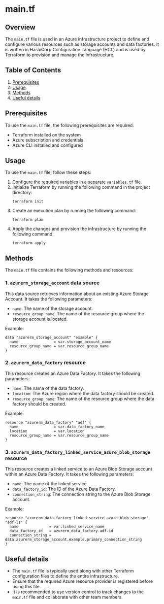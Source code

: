 # main.tf
## Overview
The `main.tf` file is used in an Azure infrastructure project to define and configure various resources such as storage accounts and data factories. It is written in HashiCorp Configuration Language (HCL) and is used by Terraform to provision and manage the infrastructure.

## Table of Contents
1. [Prerequisites](#prerequisites)
2. [Usage](#usage)
3. [Methods](#methods)
4. [Useful details](#properties)

## Prerequisites
To use the `main.tf` file, the following prerequisites are required:
- Terraform installed on the system
- Azure subscription and credentials
- Azure CLI installed and configured

## Usage
To use the `main.tf` file, follow these steps:
1. Configure the required variables in a separate `variables.tf` file.
2. Initialize Terraform by running the following command in the project directory:
   ```
   terraform init
   ```
3. Create an execution plan by running the following command:
   ```
   terraform plan
   ```
4. Apply the changes and provision the infrastructure by running the following command:
   ```
   terraform apply
   ```

## Methods
The `main.tf` file contains the following methods and resources:

### 1. `azurerm_storage_account` data source
This data source retrieves information about an existing Azure Storage Account. It takes the following parameters:
- `name`: The name of the storage account.
- `resource_group_name`: The name of the resource group where the storage account is located.

Example:
```hcl
data "azurerm_storage_account" "example" {
  name                = var.storage_account_name
  resource_group_name = var.resource_group_name
}
```

### 2. `azurerm_data_factory` resource
This resource creates an Azure Data Factory. It takes the following parameters:
- `name`: The name of the data factory.
- `location`: The Azure region where the data factory should be created.
- `resource_group_name`: The name of the resource group where the data factory should be created.

Example:
```hcl
resource "azurerm_data_factory" "adf" {
  name                = var.data_factory_name
  location            = var.location
  resource_group_name = var.resource_group_name
}
```

### 3. `azurerm_data_factory_linked_service_azure_blob_storage` resource
This resource creates a linked service to an Azure Blob Storage account within an Azure Data Factory. It takes the following parameters:
- `name`: The name of the linked service.
- `data_factory_id`: The ID of the Azure Data Factory.
- `connection_string`: The connection string to the Azure Blob Storage account.

Example:
```hcl
resource "azurerm_data_factory_linked_service_azure_blob_storage" "adf-ls" {
  name              = var.linked_service_name
  data_factory_id   = azurerm_data_factory.adf.id
  connection_string = data.azurerm_storage_account.example.primary_connection_string
}
```

## Useful details
- The `main.tf` file is typically used along with other Terraform configuration files to define the entire infrastructure.
- Ensure that the required Azure resource provider is registered before using this file.
- It is recommended to use version control to track changes to the `main.tf` file and collaborate with other team members.